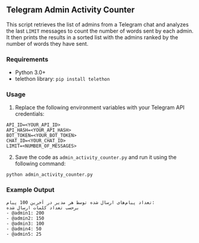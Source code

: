 
## Telegram Admin Activity Counter

This script retrieves the list of admins from a Telegram chat and analyzes the last `LIMIT` messages to count the number of words sent by each admin. It then prints the results in a sorted list with the admins ranked by the number of words they have sent.

### Requirements

* Python 3.0+
* telethon library: `pip install telethon`

### Usage

1. Replace the following environment variables with your Telegram API credentials:

```
API_ID=<YOUR_API_ID>
API_HASH=<YOUR_API_HASH>
BOT_TOKEN=<YOUR_BOT_TOKEN>
CHAT_ID=<YOUR_CHAT_ID>
LIMIT=<NUMBER_OF_MESSAGES>
```

2. Save the code as `admin_activity_counter.py` and run it using the following command:

```
python admin_activity_counter.py
```

### Example Output

```
تعداد پیام‌های ارسال شده توسط هر مدیر در آخرین 100 پیام:
برحسب تعداد کلمات ارسال شده
- @admin1: 200
- @admin2: 150
- @admin3: 100
- @admin4: 50
- @admin5: 25
```

